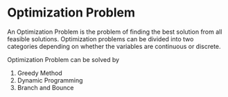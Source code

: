# Optimization Problem 
An Optimization Problem is the problem of finding the best solution from all feasible solutions. Optimization problems can be divided into two categories depending on whether the variables are continuous or discrete. 

Optimization Problem can be solved by 
 1. Greedy Method
 2. Dynamic Programming
 3. Branch and Bounce